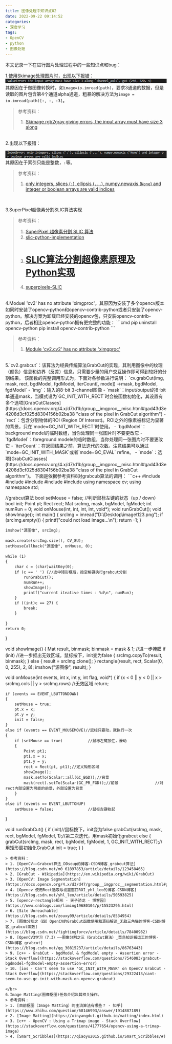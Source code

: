 ```yaml
---
title: 图像处理中知识点02
date: 2022-09-22 09:14:52
categories:
- 深度学习
tags:
- OpenCV
- python
- 图像处理
---
```


本文记录一下在进行图片处理过程中的一些知识点和bug：
<!--more-->

1.使用Skimage处理图片时，出现以下报错：
![](https://raw.githubusercontent.com/Tom89757/ImageHost/main/hexo/20220922091640.png)
其原因在于做图像转换时，如`image=io.imread(path)`，要求3通道的数据，但是读取的图片包含第4个通道alpha通道，粗暴的解决方法为`image = io.imread(path)[:, :, :3]`。
> 参考资料：
> 1. [Skimage rgb2gray giving errors, the input array must have size 3 along](https://stackoverflow.com/questions/70895576/skimage-rgb2gray-giving-errors-the-input-array-must-have-size-3-along)

</br>
2.出现以下报错：

![](https://raw.githubusercontent.com/Tom89757/ImageHost/main/hexo/20220922092150.png)
其原因在于索引只能是整数，`:`等。
> 参考资料：
> 1. [only integers, slices (`:`), ellipsis (`...`), numpy.newaxis (`None`) and integer or boolean arrays are valid indices](https://stackoverflow.com/questions/34952651/only-integers-slices-ellipsis-numpy-newaxis-none-and-intege)

</br>

3.SuperPixel超像素分割SLIC算法实现

> 参考资料：
> 1. [SuperPixel 超像素分割 SLIC 算法](https://www.zywvvd.com/notes/study/image-processing/super-pixel/super-pixel/#)
> 2. [slic-python-implementation](https://github.com/laixintao/slic-python-implementation)
> 3. # [SLIC算法分割超像素原理及Python实现](https://www.kawabangga.com/posts/1923 "Permalink to SLIC算法分割超像素原理及Python实现")
> 4. [superpixels-SLIC](https://github.com/jayrambhia/superpixels-SLIC)


</br>
4.Moduel 'cv2' has no attribute 'ximgproc'。其原因为安装了多个opencv版本如同时安装了opencv-python和opencv-contrib-python或者只安装了opencv-python。解决方案为卸载已经安装的opencv包，只安装opencv-contrib-python，后者相比opencv-python拥有更完整的功能：
```cmd
pip uninstall opencv-python
pip install opencv-contrib-python
```

> 参考资料：
> 1. [Module 'cv2.cv2' has no attribute 'ximgproc'](https://stackoverflow.com/questions/57427233/module-cv2-cv2-has-no-attribute-ximgproc)

</br>
5.`cv2.grabcut`：该算法为经典传统算法GrabCut的实现，其利用图像中的纹理（颜色）信息和边界（反差）信息，只需要少量的用户交互操作即可得到较好的分割结果。
该函数的完整调用形式为，下面对各参数进行说明：
`cv.grabCut(img, mask, rect, bgdModel, fgdModel, iterCount[, mode]) ->mask, bgdModel, fgdModel`
- `img`：输入的8-bit 3-channel图像
- `mask`：input/output的8-bit单通道mask，当模式设为`GC_INIT_WITH_RECT`时会被函数初始化，其设置有多个选项[GrabCutClasses](https://docs.opencv.org/4.x/d7/d1b/group__imgproc__misc.html#gad43d3e4208d3cf025d8304156b02ba38 "class of the pixel in GrabCut algorithm")
- `rect`：包含分割物体的ROI (Region Of Interest)。ROI之外的像素被标记为显著的背景，只在`mode=GC_INIT_WITH_RECT`时使用。
- `bgdModel`：background model的临时数组，当你处理同一张图片时不要更改它
- `fgdModel`：foreground modele的临时数组，当你处理同一张图片时不要更改它
- `iterCount`：在返回结果之前，算法迭代的次数。注意结果可以通过`mode=GC_INIT_WITH_MASK`或者`mode=GC_EVAL` refine。
- `mode`：选项[GrabCutClasses](https://docs.opencv.org/4.x/d7/d1b/group__imgproc__misc.html#gad43d3e4208d3cf025d8304156b02ba38 "class of the pixel in GrabCut algorithm")。
下面是依据参考资料8对grabcub算法的调用：
```c++
#include<opencv2\highgui\highgui.hpp>
#include<opencv2\imgproc\imgproc.hpp>
#include<iostream>
#include <opencv2\opencv.hpp>
#include <math.h>
using namespace cv;
using namespace std;

//grabcut算法
bool setMouse = false;    //判断鼠标左键的状态（up / down）
bool init;
Point pt;
Rect rect;
Mat srcImg, mask, bgModel, fgModel;
int numRun = 0;
void onMouse(int, int, int, int, void*);
void runGrabCut();
void showImage();
int main()
{
	srcImg = imread("D:\\Desktop\\image\\123.png");
	if (srcImg.empty())
	{
		printf("could not load image...\n");
		return -1;
	}

	imshow("源图像", srcImg);

	mask.create(srcImg.size(), CV_8U);
	setMouseCallback("源图像", onMouse, 0);

	while (1)
	{
		char c = (char)waitKey(0);
		if (c == ' ') {//选中矩形框后，按空格键执行grabcut分割
			runGrabCut();
			numRun++;
			showImage();
			printf("current iteative times : %d\n", numRun);
		}
		if ((int)c == 27) {
			break;
		}

	}
	return 0;
}

void showImage()
{
	Mat result, binmask;
	binmask = mask & 1;				//进一步掩膜
	if (init)						//进一步抠出无效区域。鼠标按下，init变为false
	{
		srcImg.copyTo(result, binmask);
	}
	else
	{
		result = srcImg.clone();
	}
	rectangle(result, rect, Scalar(0, 0, 255), 2, 8);
	imshow("源图像", result);
}

void onMouse(int events, int x, int y, int flag, void*)
{
	if (x < 0 || y < 0 || x > srcImg.cols || y > srcImg.rows)	//无效区域
		return;


	if (events == EVENT_LBUTTONDOWN)
	{
		setMouse = true;
		pt.x = x;
		pt.y = y;
		init = false;
	}
	else if (events == EVENT_MOUSEMOVE)//鼠标只要动，就执行一次
	{
		if (setMouse == true)			//鼠标左键按住，滑动
		{
			Point pt1;
			pt1.x = x;
			pt1.y = y;
			rect = Rect(pt, pt1);//定义矩形区域
			showImage();
			mask.setTo(Scalar::all(GC_BGD));//背景
			mask(rect).setTo(Scalar(GC_PR_FGD));//前景			    //对rect内部设置为可能的前景，外部设置为背景
		}
	}
	else if (events == EVENT_LBUTTONUP)
		setMouse = false;	        	//鼠标左键抬起
}

void runGrabCut()
{
	if (init)//鼠标按下，init变为false
		grabCut(srcImg, mask, rect, bgModel, fgModel, 1);//第二次迭代，用mask初始化grabcut
	else
	{
		grabCut(srcImg, mask, rect, bgModel, fgModel, 1, GC_INIT_WITH_RECT);//用矩形窗初始化GrabCut
		init = true;
	}
}
```
> 参考资料：
> 1. [OpenCV——Grabcut算法_DDsoup的博客-CSDN博客_grabcut算法](https://blog.csdn.net/m0_61897853/article/details/123458465)
> 2. [GrabCut - Wikipedia](https://en.wikipedia.org/wiki/GrabCut)
> 3. [OpenCV: Image Segmentation](https://docs.opencv.org/4.x/d3/d47/group__imgproc__segmentation.html#ga909c1dda50efcbeaa3ce126be862b37f)
> 4. [Opencv 使用Rect选取与设置窗口ROI_yhl_leo的博客-CSDN博客](https://blog.csdn.net/yhl_leo/article/details/50593825)
> 5. [opencv-rectangle矩形 - 天子骄龙 - 博客园](https://www.cnblogs.com/liming19680104/p/15523295.html)
> 6. [Site Unreachable](https://blog.csdn.net/zouxy09/article/details/8534954)
> 7. [图像分割之（四）OpenCV的GrabCut函数使用和源码解读_无敌三角猫的博客-CSDN博客_grabcut函数](https://blog.csdn.net/fightingforcv/article/details/78400982)
> 8. [OpenCV3学习（7.3）——图像分割之三（GrabCut算法）_菜鸟知识搬运工的博客-CSDN博客_grabcut](https://blog.csdn.net/qq_30815237/article/details/86763443)
> 9. [c++ - GrabCut - bgdModel & fgdModel empty - Assertion error - Stack Overflow](https://stackoverflow.com/questions/7546083/grabcut-bgdmodel-fgdmodel-empty-assertion-error)
> 10. [ios - Can't seem to use 'GC_INIT_WITH_MASK' on OpenCV GrabCut - Stack Overflow](https://stackoverflow.com/questions/29322413/cant-seem-to-use-gc-init-with-mask-on-opencv-grabcut)

</br>
6.Image Matting(图像抠图)任务介绍及其相关操作。
> 参考资料：
> 1. [目前抠图（Image Matting）的主流算法有哪些？ - 知乎](https://www.zhihu.com/question/68146993/answer/1914887189)
> 2. [Image Matting](https://xinyangdut.github.io/matting/index.html)
> 3. [c++ - OpenCV : Using a Trimap image - Stack Overflow](https://stackoverflow.com/questions/41777654/opencv-using-a-trimap-image)
> 4. [Smart_Scribbles](https://qiaoyu2015.github.io/Smart_Scribbles/#)